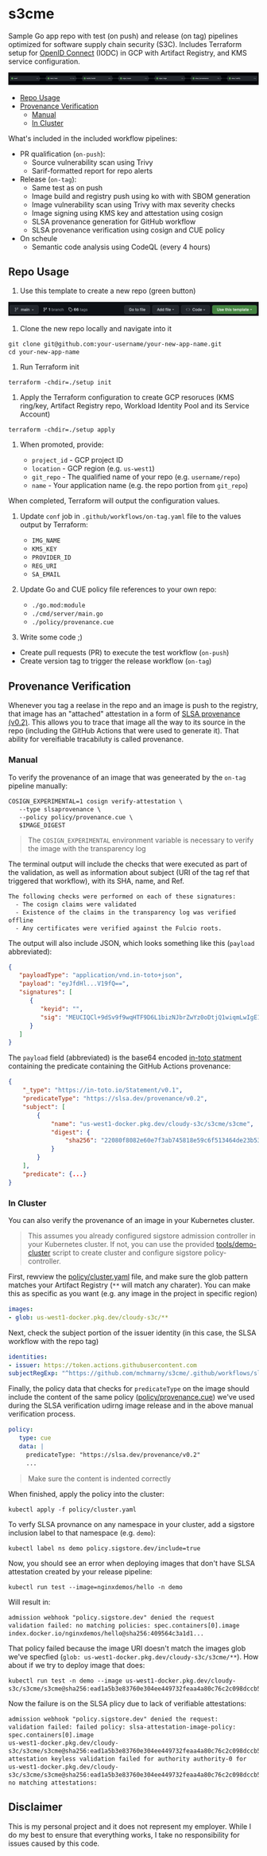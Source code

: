 # s3cme

Sample Go app repo with test (on push) and release (on tag) pipelines optimized for software supply chain security (S3C). Includes Terraform setup for [OpenID Connect](https://openid.net/connect/) (IODC) in GCP with Artifact Registry, and KMS service configuration.

![](images/workflow.png)

* [Repo Usage](#usage)
* [Provenance Verification](#provenance-verification)
  * [Manual](#manual)
  * [In Cluster](#in-cluster)

What's included in the included workflow pipelines:

* PR qualification (`on-push`):
  * Source vulnerability scan using Trivy
  * Sarif-formatted report for repo alerts
* Release (`on-tag`):
  * Same test as on push
  * Image build and registry push using ko with with SBOM generation 
  * Image vulnerability scan using Trivy with max severity checks
  * Image signing using KMS key and attestation using cosign
  * SLSA provenance generation for GitHub workflow
  * SLSA provenance verification using cosign and CUE policy
* On scheule
  * Semantic code analysis using CodeQL (every 4 hours)

## Repo Usage 

1. Use this template to create a new repo (green button)

![](images/template.png)

1. Clone the new repo locally and navigate into it

```shell
git clone git@github.com:your-username/your-new-app-name.git
cd your-new-app-name
```

1. Run Terraform init

```shell
terraform -chdir=./setup init
```

1. Apply the Terraform configuration to create GCP resoruces (KMS ring/key, Artifact Registry repo, Workload Identity Pool and its Service Account)

```shell
terraform -chdir=./setup apply
```

1. When promoted, provide:

   * `project_id` - GCP project ID
   * `location` - GCP region (e.g. `us-west1`)
   * `git_repo` - The qualified name of your repo (e.g. `username/repo`)
   * `name` - Your application name (e.g. the repo portion from `git_repo`)

When completed, Terraform will output the configuration values.

1. Update `conf` job in `.github/workflows/on-tag.yaml` file to the values output by Terraform:

   * `IMG_NAME`
   * `KMS_KEY`
   * `PROVIDER_ID`
   * `REG_URI`
   * `SA_EMAIL`

1. Update Go and CUE policy file references to your own repo:

   * `./go.mod:module`
   * `./cmd/server/main.go`
   * `./policy/provenance.cue`

1. Write some code ;)

* Create pull requests (PR) to execute the test workflow (`on-push`)
* Create version tag to trigger the release workflow (`on-tag`)

## Provenance Verification  

Whenever you tag a reelase in the repo and an image is push to the registry, that image has an "attached" attestation in a form of [SLSA provenance (v0.2)](https://slsa.dev/provenance/v0.2). This allows you to trace that image all the way to its source in the repo (including the GitHub Actions that were used to generate it). That ability for vereifiable tracabiluty is called provenance. 

### Manual 

To verify the provenance of an image that was geneerated by the `on-tag` pipeline manually:

```shell
COSIGN_EXPERIMENTAL=1 cosign verify-attestation \
   --type slsaprovenance \
   --policy policy/provenance.cue \
   $IMAGE_DIGEST
```

> The `COSIGN_EXPERIMENTAL` environment variable is necessary to verify the image with the transparency log

The terminal output will include the checks that were executed as part of the validation, as well as information about subject (URI of the tag ref that triggered that workflow), with its SHA, name, and Ref.

```shell
The following checks were performed on each of these signatures:
  - The cosign claims were validated
  - Existence of the claims in the transparency log was verified offline
  - Any certificates were verified against the Fulcio roots.
```

The output will also include JSON, which looks something like this (`payload` abbreviated): 

```json
{
   "payloadType": "application/vnd.in-toto+json",
   "payload": "eyJfdHl...V19fQ==",
   "signatures": [
      {
         "keyid": "",
         "sig": "MEUCIQCl+9dSv9f9wqHTF9D6L1bizNJbrZwYz0oDtjQ1wiqmLwIgE1T1LpwVd5+lOnalkYzNftTup//6H9i6wKDoCNNhpeo="
      }
   ]
}
```

The `payload` field (abbreviated) is the base64 encoded [in-toto statment](https://in-toto.io/) containing the predicate containing the GitHub Actions provenance:

```json
{
    "_type": "https://in-toto.io/Statement/v0.1",
    "predicateType": "https://slsa.dev/provenance/v0.2",
    "subject": [
        {
            "name": "us-west1-docker.pkg.dev/cloudy-s3c/s3cme/s3cme",
            "digest": {
                "sha256": "22080f8082e60e7f3ab745818e59c6f513464de23b53bbd28dc83c4936c27cbc"
            }
        }
    ],
    "predicate": {...}
}
```

### In Cluster

You can also verify the provenance of an image in your Kubernetes cluster.

> This assumes you already configured sigstore admission controller in your Kubernetes cluster. If not, you can use the provided [tools/demo-cluster](tools/demo-cluster) script to create cluster and configure sigstore policy-controller.

First, rewview the [policy/cluster.yaml](policy/cluster.yaml) file, and make sure the glob pattern matches your Artifact Registry (`**` will match any charater). You can make this as specific as you want (e.g. any image in the project in specific region)

```yaml
images:
- glob: us-west1-docker.pkg.dev/cloudy-s3c/**
```

Next, check the subject portion of the issuer identity (in this case, the SLSA workflow with the repo tag)

```yaml
identities:
- issuer: https://token.actions.githubusercontent.com
subjectRegExp: "^https://github.com/mchmarny/s3cme/.github/workflows/slsa.yaml@refs/tags/v[0-9]+.[0-9]+.[0-9]+$"
```

Finally, the policy data that checks for `predicateType` on the image should include the content of the same policy ([policy/provenance.cue](policy/provenance.cue)) we've used during the SLSA verification udirng image release and in the above manual verification process. 

```yaml
policy:
   type: cue
   data: |
     predicateType: "https://slsa.dev/provenance/v0.2"
     ...
```

> Make sure the content is indented correctly

When finished, apply the policy into the cluster:

```shell
kubectl apply -f policy/cluster.yaml
```

To verfy SLSA provnance on any namespace in your cluster, add a sigstore inclusion label to that namespace (e.g. `demo`):

```shell
kubectl label ns demo policy.sigstore.dev/include=true
```

Now, you should see an error when deploying images that don't have SLSA attestation created by your release pipeline:

```shell
kubectl run test --image=nginxdemos/hello -n demo
```

Will result in:

```shell
admission webhook "policy.sigstore.dev" denied the request
validation failed: no matching policies: spec.containers[0].image
index.docker.io/nginxdemos/hello@sha256:409564c3a1d1...
```

That policy failed because the image URI doesn't match the images glob we've specfied (`glob: us-west1-docker.pkg.dev/cloudy-s3c/s3cme/**`). How about if we try to deploy image that does:

```shell
kubectl run test -n demo --image us-west1-docker.pkg.dev/cloudy-s3c/s3cme/s3cme@sha256:ead1a5b3e83760e304ee449732feaa4a80c76c2c098dccb56e3d3b8926b5509d
```

Now the failure is on the SLSA plicy due to lack of verifiable attestations:

```shell
admission webhook "policy.sigstore.dev" denied the request:
validation failed: failed policy: slsa-attestation-image-policy: spec.containers[0].image
us-west1-docker.pkg.dev/cloudy-s3c/s3cme/s3cme@sha256:ead1a5b3e83760e304ee449732feaa4a80c76c2c098dccb56e3d3b8926b5509d 
attestation keyless validation failed for authority authority-0 for us-west1-docker.pkg.dev/cloudy-s3c/s3cme/s3cme@sha256:ead1a5b3e83760e304ee449732feaa4a80c76c2c098dccb56e3d3b8926b5509d: 
no matching attestations:
```

## Disclaimer

This is my personal project and it does not represent my employer. While I do my best to ensure that everything works, I take no responsibility for issues caused by this code.

